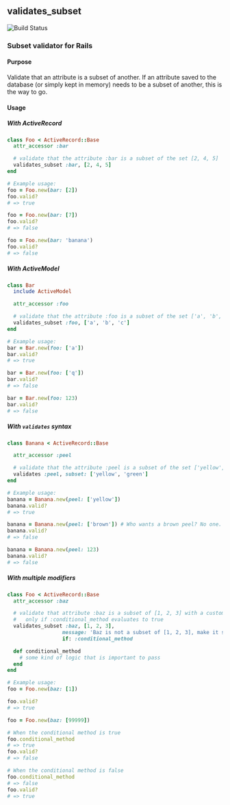 ## validates_subset

![Build Status](https://travis-ci.org/yez/validates_subset.svg?branch=master)

### Subset validator for Rails

#### Purpose

Validate that an attribute is a subset of another. If an attribute saved to the database (or simply kept in memory) needs to be a subset of another, this is the way to go.

#### Usage

##### With ActiveRecord

```ruby
class Foo < ActiveRecord::Base
  attr_accessor :bar

  # validate that the attribute :bar is a subset of the set [2, 4, 5]
  validates_subset :bar, [2, 4, 5]
end

# Example usage:
foo = Foo.new(bar: [2])
foo.valid?
# => true

foo = Foo.new(bar: [7])
foo.valid?
# => false

foo = Foo.new(bar: 'banana')
foo.valid?
# => false
```

##### With ActiveModel

```ruby
class Bar
  include ActiveModel

  attr_accessor :foo

  # validate that the attribute :foo is a subset of the set ['a', 'b', 'c']
  validates_subset :foo, ['a', 'b', 'c']
end

# Example usage:
bar = Bar.new(foo: ['a'])
bar.valid?
# => true

bar = Bar.new(foo: ['q'])
bar.valid?
# => false

bar = Bar.new(foo: 123)
bar.valid?
# => false
```

##### With `validates` syntax

```ruby
class Banana < ActiveRecord::Base

  attr_accessor :peel

  # validate that the attribute :peel is a subset of the set ['yellow', 'green']
  validates :peel, subset: ['yellow', 'green']
end

# Example usage:
banana = Banana.new(peel: ['yellow'])
banana.valid?
# => true

banana = Banana.new(peel: ['brown']) # Who wants a brown peel? No one.
banana.valid?
# => false

banana = Banana.new(peel: 123)
banana.valid?
# => false
```

##### With multiple modifiers

```ruby
class Foo < ActiveRecord::Base
  attr_accessor :baz

  # validate that attribute :baz is a subset of [1, 2, 3] with a custom error message
  #   only if :conditional_method evaluates to true
  validates_subset :baz, [1, 2, 3],
                  message: 'Baz is not a subset of [1, 2, 3], make it so!',
                  if: :conditional_method

  def conditional_method
    # some kind of logic that is important to pass
  end
end

# Example usage:
foo = Foo.new(baz: [1])

foo.valid?
# => true

foo = Foo.new(baz: [99999])

# When the conditional method is true
foo.conditional_method
# => true
foo.valid?
# => false

# When the conditional method is false
foo.conditional_method
# => false
foo.valid?
# => true
```
